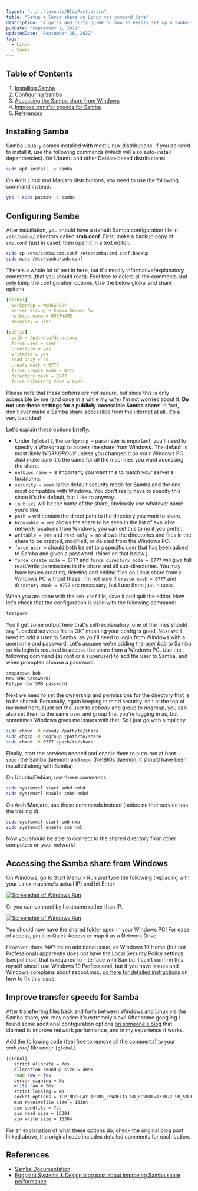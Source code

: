 ```yaml
---
layout: "../../layouts/BlogPost.astro"
title: "Setup a Samba share on Linux via command line"
description: "A quick and dirty guide on how to easily set up a Samba share on Linux that can be accessed from Windows PCs on the same network."
pubDate: "September 1, 2021"
updatedDate: "September 20, 2022"
tags:
  - Linux
  - Samba
---
```


## Table of Contents

1. [Installing Samba](#install)
2. [Configuring Samba](#config)
3. [Accessing the Samba share from Windows](#access)
4. [Improve transfer speeds for Samba](#speed)
5. [References](#ref)

<div id='install'/>

## Installing Samba

Samba usually comes installed with most Linux distributions. If you do need to install it, use the following commands (which will also auto-install dependencies). On Ubuntu and other Debian-based distributions:

```bash
sudo apt install -y samba
```

On Arch Linux and Manjaro distributions, you need to use the following command instead:

```bash
yes | sudo pacman -S samba
```

<div id='config'/>

## Configuring Samba

After installation, you should have a default Samba configuration file in `/etc/samba/` directory called **smb.conf**. First, make a backup copy of `smb.conf` (just in case), then open it in a text editor:

```bash
sudo cp /etc/samba/smb.conf /etc/samba/smd.conf.backup
sudo nano /etc/samba/smb.conf
```

There's a whole lot of text in here, but it's mostly informative/explanatory comments (that you should read). Feel free to delete all the comments and only keep the configuration options. Use the below global and share options:

```yaml
[global]
  workgroup = WORKGROUP
  server string = Samba Server %v
  netbios name = HOSTNAME
  security = user

[public]
  path = /path/to/directory
  force user = user
  browsable = yes
  writable = yes
  read only = no
  create mask = 0777
  force create mode = 0777
  directory mask = 0777
  force directory mode = 0777
```

Please note that <em>these options are not secure</em>, but since this is only accessible by me (and once in a while my wife) I'm not worried about it. **Do not use these settings for a publicly-accessible Samba share!** In fact, don't ever make a Samba share accessible from the internet at all, it's a very bad idea!

Let's explain these options briefly:

- Under `[global]`, the `workgroup =` parameter is important; you'll need to specify a Workgroup to access the share from Windows. The default is most likely <em>WORKGROUP</em> unless you changed it on your Windows PC. Just make sure it's the same for all the machines you want accessing the share.
- `netbios name =` is important, you want this to match your server's <em>hostname</em>.
- `security = user` is the default security mode for Samba and the one most compatible with Windows. You don't really have to specify this since it's the default, but I like to anyway.
- `[public]` will be the name of the share, obviously use whatever name you'd like.
- `path =` will contain the direct path to the directory you want to share.
- `browsable = yes` allows the share to be seen in the list of available network locations from Windows, you can set this to no if you prefer.
- `writable = yes` and `read only = no` allows the directories and files in the share to be created, modified, or deleted from the Windows PC.
- `force user =` should both be set to a specific user that has been added to Samba and given a password. (More on that below.)
- `force create mode = 0777` and `force directory mode = 0777` will give full read/write permissions in the share and all sub-directories. You may have issues creating, deleting and editing files on Linux share from a Windows PC without these. I'm not sure if `create mask = 0777` and `directory mask = 0777` are necessary, but I use them just in case.

When you are done with the `smb.conf` file, save it and quit the editor. Now let's check that the configuration is valid with the following command:

```bash
testparm
```

You'll get some output here that's self-explanatory, one of the lines should say "Loaded services file is OK" meaning your config is good. Next we'll need to add a user to Samba, as you'll need to login from Windows with a username and password. Let's assume we're adding the user <em>bob</em> to Samba so his login is required to access the share from a Windows PC. Use the following command (as root or a superuser) to add the user to Samba, and when prompted choose a password.

```bash
smbpasswd bob
New SMB password:
Retype new SMB password:
```

Next we need to set the ownership and permissions for the directory that is to be shared. Personally, again keeping in mind security isn't at the top of my mind here, I just set the user to <em>nobody</em> and group to <em>nogroup</em>, you can also set them to the same user and group that you're logging in as, but sometimes Windows gives me issues with that. So I just go with simplicity.

```bash
sudo chown -R nobody /path/to/share
sudo chgrp -R nogroup /path/to/share
sudo chmod -R 0777 /path/to/share
```

Finally, start the services needed and enable them to auto-run at boot -- `smbd` (the Samba daemon) and `nmbd` (NetBIOs daemon, it should have been installed along with Samba).

On Ubuntu/Debian, use these commands:

```bash
sudo systemctl start smbd nmbd
sudo systemctl enable smbd nmbd
```

On Arch/Manjaro, use these commands instead (notice neither service has the trailing <em>d</em>):

```bash
sudo systemctl start smb nmb
sudo systemctl enable smb nmb
```

Now you should be able to connect to the shared directory from other computers on your network!

<div id='access'/>

## Accessing the Samba share from Windows

On Windows, go to Start Menu > Run and type the following (replacing with your Linux machine's actual IP) and hit Enter:

[![Screenshot of Windows Run](/img/samba1.png)](https://arieldiaz.codes/img/samba1.png)

Or you can connect by hostname rather than IP.

[![Screenshot of Windows Run](/img/samba1.png)](https://arieldiaz.codes/img/samba2.png)

You should now have the shared folder open in your Windows PC! For ease of access, pin it to Quick Access or map it as a Network Drive.

However, there MAY be an additional issue, as Windows 10 Home (but not Professional) apparently does not have the Local Security Policy settings (secpol.msc) that is required to interface with Samba. I can't confirm this myself since I use Windows 10 Professional, but if you have issues and Windows complains about secpol.msc, [go here for detailed instructions](https://www.majorgeeks.com/content/page/how_to_enable_local_security_policy_in_windows_10_home.html) on how to fix this issue.

<div id='speed'/>

## Improve transfer speeds for Samba

After transferring files back and forth between Windows and Linux via the Samba share, you may notice it's extremely slow! After some googling I found some additional configuration options <a href="https://eggplant.pro/blog/faster-samba-smb-cifs-share-performance" target="_blank" rel="noopener">on someone's blog</a> that claimed to improve network performance, and in my experience it works.

Add the following code (feel free to remove all the comments) to your <em>smb.conf</em> file under `[global]`.

```bash
[global]
   strict allocate = Yes
   allocation roundup size = 4096
   read raw = Yes
   server signing = No
   write raw = Yes
   strict locking = No
   socket options = TCP_NODELAY IPTOS_LOWDELAY SO_RCVBUF=131072 SO_SNDBUF=131072
   min receivefile size = 16384
   use sendfile = Yes
   aio read size = 16384
   aio write size = 16384
```

For an explanation of what these options do, check the original blog post linked above, the original code includes detailed comments for each option.

<div id='ref'/>

## References

- <a href="https://www.samba.org/samba/docs" target="_blank" rel="noopener">Samba Documentation</a>
- <a href="https://eggplant.pro/blog/faster-samba-smb-cifs-share-performance" target="_blank" rel="noopener">Eggplant Systems & Design blog post about improving Samba share performance</a>

